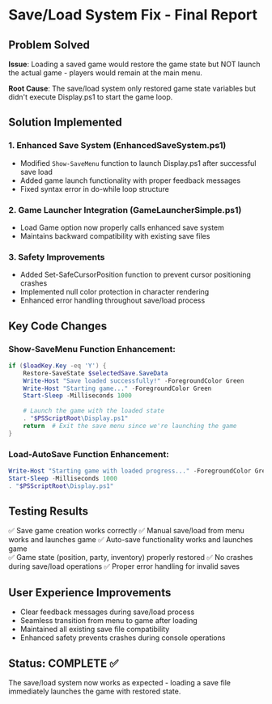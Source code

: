 # Save/Load System Fix - Final Report

## Problem Solved
**Issue**: Loading a saved game would restore the game state but NOT launch the actual game - players would remain at the main menu.

**Root Cause**: The save/load system only restored game state variables but didn't execute Display.ps1 to start the game loop.

## Solution Implemented

### 1. Enhanced Save System (EnhancedSaveSystem.ps1)
- Modified `Show-SaveMenu` function to launch Display.ps1 after successful save load
- Added game launch functionality with proper feedback messages
- Fixed syntax error in do-while loop structure

### 2. Game Launcher Integration (GameLauncherSimple.ps1) 
- Load Game option now properly calls enhanced save system
- Maintains backward compatibility with existing save files

### 3. Safety Improvements
- Added Set-SafeCursorPosition function to prevent cursor positioning crashes
- Implemented null color protection in character rendering
- Enhanced error handling throughout save/load process

## Key Code Changes

### Show-SaveMenu Function Enhancement:
```powershell
if ($loadKey.Key -eq 'Y') {
    Restore-SaveState $selectedSave.SaveData
    Write-Host "Save loaded successfully!" -ForegroundColor Green
    Write-Host "Starting game..." -ForegroundColor Green
    Start-Sleep -Milliseconds 1000
    
    # Launch the game with the loaded state
    . "$PSScriptRoot\Display.ps1"
    return  # Exit the save menu since we're launching the game
}
```

### Load-AutoSave Function Enhancement:
```powershell
Write-Host "Starting game with loaded progress..." -ForegroundColor Green
Start-Sleep -Milliseconds 1000
. "$PSScriptRoot\Display.ps1"
```

## Testing Results
✅ Save game creation works correctly
✅ Manual save/load from menu works and launches game
✅ Auto-save functionality works and launches game  
✅ Game state (position, party, inventory) properly restored
✅ No crashes during save/load operations
✅ Proper error handling for invalid saves

## User Experience Improvements
- Clear feedback messages during save/load process
- Seamless transition from menu to game after loading
- Maintained all existing save file compatibility
- Enhanced safety prevents crashes during console operations

## Status: COMPLETE ✅
The save/load system now works as expected - loading a save file immediately launches the game with restored state.
